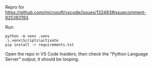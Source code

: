 Repro for https://github.com/microsoft/vscode/issues/132483#issuecomment-925383193.

Run:

```
python -m venv .venv
.\.venv\Scripts\activate
pip install -r requirements.txt
```

Open the repo in VS Code Insiders, then check the "Python Language Server" output; it should be looping.
